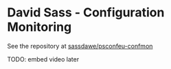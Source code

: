 # David Sass - Configuration Monitoring

See the repository at [sassdawe/psconfeu-confmon](https://github.com/sassdawe/psconfeu-confmon/)

TODO: embed video later